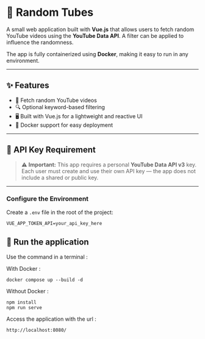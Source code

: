 # 🎥 Random Tubes

A small web application built with **Vue.js** that allows users to fetch random YouTube videos using the **YouTube Data API**. A filter can be applied to influence the randomness.

The app is fully containerized using **Docker**, making it easy to run in any environment.

---

## ✨ Features

- 🎲 Fetch random YouTube videos
- 🔍 Optional keyword-based filtering
- 🖥️ Built with Vue.js for a lightweight and reactive UI
- 🐳 Docker support for easy deployment

---

## 🔐 API Key Requirement

> ⚠️ **Important:** This app requires a personal **YouTube Data API v3** key. Each user must create and use their own API key — the app does not include a shared or public key.

---

### Configure the Environment

Create a `.env` file in the root of the project:

```env
VUE_APP_TOKEN_API=your_api_key_here
```

## 📲 Run the application

Use the command in a terminal :

With Docker :

```
docker compose up --build -d
```

Without Docker :

```
npm install
npm run serve
```

Access the application with the url :

```
http://localhost:8080/
```

